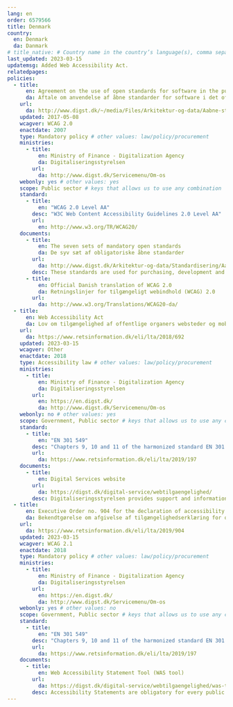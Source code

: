 ```yaml
---
lang: en
order: 6579566
title: Denmark
country:
  en: Denmark
  da: Danmark
# title_native: # Country name in the country’s language(s), comma separated. For Switzerland: Schweiz, Suisse, Svizzera, Svizra
last_updated: 2023-03-15
updatemsg: Added Web Accessibility Act.
relatedpages:
policies:
  - title:
      en: Agreement on the use of open standards for software in the public sector
      da: Aftale om anvendelse af åbne standarder for software i det offentlige, oktober 2007
    url:
      da: http://www.digst.dk/~/media/Files/Arkitektur-og-data/Aabne-standarder-vejledning/Aftale-om-anvendelse-af-abne-standarder-for-software-i-det-offentlige.pdf
    updated: 2017-05-08
    wcagver: WCAG 2.0
    enactdate: 2007
    type: Mandatory policy # other values: law/policy/procurement
    ministries:
      - title:
          en: Ministry of Finance - Digitalization Agency
          da: Digitaliseringsstyrelsen
        url:
          da: http://www.digst.dk/Servicemenu/Om-os
    webonly: yes # other values: yes
    scope: Public sector # keys that allows us to use any combination
    standard:
      - title:
          en: "WCAG 2.0 Level AA"
        desc: "W3C Web Content Accessibility Guidelines 2.0 Level AA"
        url:
          en: http://www.w3.org/TR/WCAG20/
    documents:
      - title:
          en: The seven sets of mandatory open standards
          da: De syv sæt af obligatoriske åbne standarder
        url:
          da: http://www.digst.dk/Arkitektur-og-data/Standardisering/Aabne-standarder--vejledning/De-syv-saet-af-obligatoriske-aabne-standarder
        desc: These standards are used for purchasing, development and operation of the websites of public authorities.
      - title:
          en: Official Danish translation of WCAG 2.0
          da: Retningslinjer for tilgængeligt webindhold (WCAG) 2.0
        url:
          da: http://www.w3.org/Translations/WCAG20-da/
  - title:
      en: Web Accessibility Act
      da: Lov om tilgængelighed af offentlige organers websteder og mobilapplikationer
    url:
      da: https://www.retsinformation.dk/eli/lta/2018/692
    updated: 2023-03-15
    wcagver: Other
    enactdate: 2018
    type: Accessibility law # other values: law/policy/procurement
    ministries:
      - title:
          en: Ministry of Finance - Digitalization Agency
          da: Digitaliseringsstyrelsen
        url:
          en: https://en.digst.dk/
          da: http://www.digst.dk/Servicemenu/Om-os
    webonly: no # other values: yes
    scope: Government, Public sector # keys that allows us to use any combination
    standard:
      - title:
          en: "EN 301 549"
        desc: "Chapters 9, 10 and 11 of the harmonized standard EN 301 549 define the law's requirements for web accessibility. The standard for the law on web accessibility is laid down in an executive order on standard."
        url:
          da: https://www.retsinformation.dk/eli/lta/2019/197
    documents:
      - title:
          en: Digital Services website
        url:
          da: https://digst.dk/digital-service/webtilgaengelighed/
        desc: Digitaliseringsstyrelsen provides support and information about web accessibility and the web accessibility act
  - title:
      en: Executive Order no. 904 for the declaration of accessibility
      da: Bekendtgørelse om afgivelse af tilgængelighedserklæring for offentlige organers websteder og mobilapplikationer
    url:
      da: https://www.retsinformation.dk/eli/lta/2019/904
    updated: 2023-03-15
    wcagver: WCAG 2.1
    enactdate: 2018
    type: Mandatory policy # other values: law/policy/procurement
    ministries:
      - title:
          en: Ministry of Finance - Digitalization Agency
          da: Digitaliseringsstyrelsen
        url:
          en: https://en.digst.dk/
          da: http://www.digst.dk/Servicemenu/Om-os
    webonly: yes # other values: no
    scope: Government, Public sector # keys that allows us to use any combination
    standard:
      - title:
          en: "EN 301 549"
        desc: "Chapters 9, 10 and 11 of the harmonized standard EN 301 549 define the law's requirements for web accessibility. The standard for the law on web accessibility is laid down in an executive order on standard."
        url:
          da: https://www.retsinformation.dk/eli/lta/2019/197
    documents:
      - title:
          en: Web Accessibility Statement Tool (WAS tool)
        url:
          da: https://digst.dk/digital-service/webtilgaengelighed/was-tool/
        desc: Accessibility Statements are obligatory for every public sector body website and mobile application. The declarations must be created in the Danish Digitization Agency's WAS-Tool. The Danish Digitization Organization offers clear information including FAQ, tools and information about laws and regulations.
---
```

